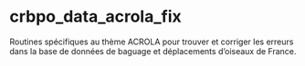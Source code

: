 # crbpo_data_acrola_fix

Routines spécifiques au thème ACROLA pour trouver et corriger les erreurs dans la base de données de baguage et déplacements d’oiseaux de France.
